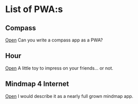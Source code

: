 # List of PWA:s

## Compass
[Open][def]
Can you write a compass app as a PWA?

## Hour
[Open](http://lborgman.github.io/hour/hour.html)
A little toy to impress on your friends... or not.

## Mindmap 4 Internet
[Open](http://lborgman.github.io/mm4i)
I would describe it as a nearly full grown mindmap app.





[def]: http://lborgman.github.io/compass/compass.html